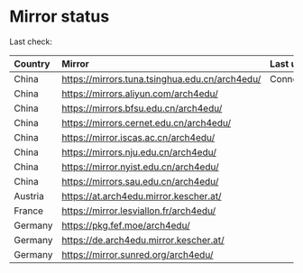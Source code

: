 <script src="./time.js"></script>
# Mirror status
Last check: <script type="text/javascript">localize(1723040321.1183715);</script>

|Country|Mirror|Last update|
|:------|:-----|:----------|
|China|https://mirrors.tuna.tsinghua.edu.cn/arch4edu/|ConnectionError|
|China|https://mirrors.aliyun.com/arch4edu/|<script type="text/javascript">localize(1723012745);</script>|
|China|https://mirrors.bfsu.edu.cn/arch4edu/|<script type="text/javascript">localize(1723012745);</script>|
|China|https://mirrors.cernet.edu.cn/arch4edu/|<script type="text/javascript">localize(1723012745);</script>|
|China|https://mirror.iscas.ac.cn/arch4edu/|<script type="text/javascript">localize(1723012745);</script>|
|China|https://mirrors.nju.edu.cn/arch4edu/|<script type="text/javascript">localize(1722969279);</script>|
|China|https://mirror.nyist.edu.cn/arch4edu/|<script type="text/javascript">localize(1723012745);</script>|
|China|https://mirrors.sau.edu.cn/arch4edu/|<script type="text/javascript">localize(1723012745);</script>|
|Austria|https://at.arch4edu.mirror.kescher.at/|<script type="text/javascript">localize(1723012745);</script>|
|France|https://mirror.lesviallon.fr/arch4edu/|<script type="text/javascript">localize(1723012745);</script>|
|Germany|https://pkg.fef.moe/arch4edu/|<script type="text/javascript">localize(1723012745);</script>|
|Germany|https://de.arch4edu.mirror.kescher.at/|<script type="text/javascript">localize(1723012745);</script>|
|Germany|https://mirror.sunred.org/arch4edu/|<script type="text/javascript">localize(1723012745);</script>|

<script src="./tablefilter/tablefilter.js"></script>
<script src="./table.js"></script>
